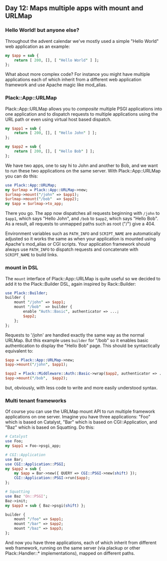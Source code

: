 ## Day 12: Maps multiple apps with mount and URLMap

### Hello World! but anyone else?

Throughout the advent calendar we've mostly used a simple "Hello World" web application as an example:

```perl
my $app = sub {
    return [ 200, [], [ "Hello World" ] ];
};
```

What about more complex code? For instance you might have multiple applications each of which inherit from a different web application framework and use Apache magic like mod_alias.

### Plack::App::URLMap

Plack::App::URLMap allows you to *composite* multiple PSGI applications into one application and to dispatch requests to multiple applications using the URL path or even using virtual host based dispatch.

```perl
my $app1 = sub {
    return [ 200, [], [ "Hello John" ] ];
};

my $app2 = sub {
    return [ 200, [], [ "Hello Bob" ] ];
};
```

We have two apps, one to say hi to John and another to Bob, and we want to run these two applications on the same server. With Plack::App::URLMap you can do this:

```perl
use Plack::App::URLMap;
my $urlmap = Plack::App::URLMap->new;
$urlmap->mount("/john" => $app1);
$urlmap->mount("/bob"  => $app2);
my $app = $urlmap->to_app;
```

There you go. The app now dispatches all requests beginning with `/john` to `$app1`, which says "Hello John", and `/bob` to `$app2`, which says "Hello Bob". As a result, all requests to unmapped paths such as root ("/") give a 404.

Environment variables such as `PATH_INFO` and `SCRIPT_NAME` are automatically adjusted so it works the same as when your application is mounted using Apache's mod_alias or CGI scripts. Your application framework should always use `PATH_INFO` to dispatch requests and concatenate with `SCRIPT_NAME` to build links.

### mount in DSL

The `mount` interface of Plack::App::URLMap is quite useful so we decided to add it to the Plack::Builder DSL, again inspired by Rack::Builder:

```perl
use Plack::Builder;
builder {
    mount "/john" => $app1;
    mount "/bob"  => builder {
        enable "Auth::Basic", authenticator => ...;
        $app2;
    };
};
```

Requests to '/john' are handled exactly the same way as the normal URLMap. But this example uses `builder` for "/bob" so it enables basic authentication to display the "Hello Bob" page. This should be syntactically equivalent to:

```perl
$app = Plack::App::URLMap->new;
$app->mount("/john", $app1);

$app2 = Plack::Middleware::Auth::Basic->wrap($app2, authenticator => ...);
$app->mount("/bob",  $app2);
```

but, obviously, with less code to write and more easily understood syntax.

### Multi tenant frameworks

Of course you can use the URLMap mount API to run multiple framework applications on one server. Imagine you have three applications: "Foo" which is based on Catalyst, "Bar" which is based on CGI::Application, and "Baz" which is based on Squatting. Do this:

```perl
# Catalyst
use Foo;
my $app1 = Foo->psgi_app;

# CGI::Application
use Bar;
use CGI::Application::PSGI;
my $app2 = sub {
    my $app = Bar->new({ QUERY => CGI::PSGI->new(shift) });
    CGI::Application::PSGI->run($app);
};

# Squatting
use Baz 'On::PSGI';
Baz->init;
my $app3 = sub { Baz->psgi(shift) };

builder {
    mount "/foo" => $app1;
    mount "/bar" => $app2;
    mount "/baz" => $app3;
};
```

And now you have three applications, each of which inherit from different web framework, running on the same server (via plackup or other Plack::Handler::* implementations), mapped on different paths.

